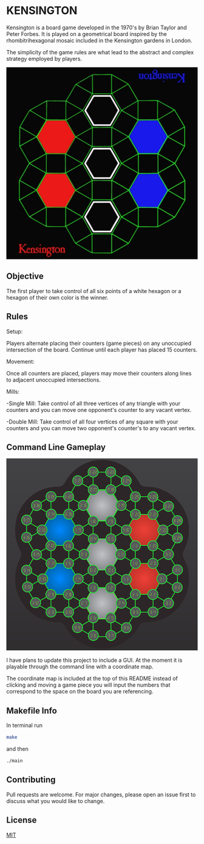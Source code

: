 # KENSINGTON

Kensington is a board game developed in the 1970's by Brian Taylor and Peter Forbes.
It is played on a geometrical board inspired by the rhombitrihexagonal mosaic included in the Kensington gardens in London.

The simplicity of the game rules are what lead to the abstract and complex strategy employed by players.

![Kensington board](KensingtonBoardOG.jpeg)

## Objective

The first player to take control of all six points of a white hexagon or a hexagon of their own color is the winner.

## Rules

Setup: 

Players alternate placing their counters (game pieces) on any unoccupied intersection of the board. Continue until each player has placed 15 counters.

Movement: 

Once all counters are placed, players may move their counters along lines to adjacent unoccupied intersections.

Mills:

-Single Mill: Take control of all three vertices of any triangle with your counters and you can move one opponent's counter to any vacant vertex.

-Double Mill: Take control of all four vertices of any square with your counters and you can move two opponent's counter's to any vacant vertex.

## Command Line Gameplay

![Kensington Board Adapted](KensingtonBoard.png)

I have plans to update this project to include a GUI. At the moment it is playable through the command line with a coordinate map.

The coordinate map is included at the top of this README instead of clicking and moving a game piece you will input the numbers that correspond to the space on the board you are referencing.

## Makefile Info

In terminal run

```bash
make
```

and then

```bash
./main
```

## Contributing

Pull requests are welcome. For major changes, please open an issue first
to discuss what you would like to change.

## License

[MIT](https://choosealicense.com/licenses/mit/)